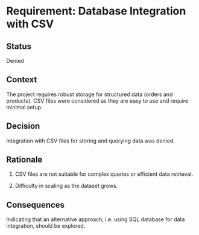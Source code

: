 ﻿# Requirement: Database Integration with CSV 

## Status 
Denied 

## Context

The project requires robust storage for structured data (orders and products). CSV files were considered as they are easy to use and require minimal setup. 

## Decision

Integration with CSV files for storing and querying data was denied. 

## Rationale

1. CSV files are not suitable for complex queries or efficient data retrieval. 

2. Difficulty in scaling as the dataset grows. 

## Consequences

Indicating that an alternative approach, i.e. using SQL database for data integration, should be explored. 
